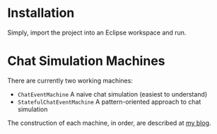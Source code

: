 Installation
============

Simply, import the project into an Eclipse workspace and run. 


Chat Simulation Machines
========================

There are currently two working machines:

- `ChatEventMachine` A naive chat simulation (easiest to understand)
- `StatefulChatEventMachine` A pattern-oriented approach to chat simulation

The construction of each machine, in order, are described at [my
blog](http://www.giocc.com).

